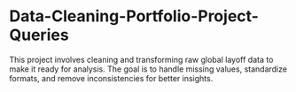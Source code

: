 # Data-Cleaning-Portfolio-Project-Queries
This project involves cleaning and transforming raw global layoff data to make it ready for analysis. The goal is to handle missing values, standardize formats, and remove inconsistencies for better insights.

